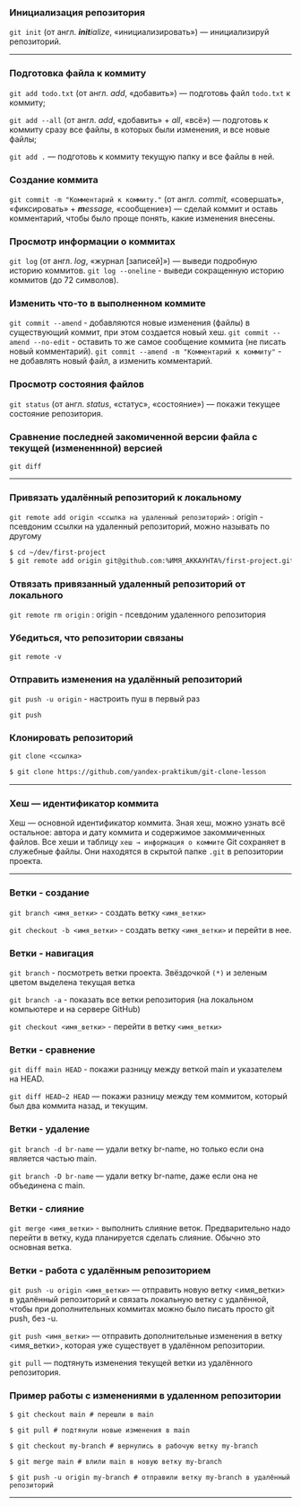 ### Инициализация репозитория

`git init` (от англ. _**init**ialize_, «инициализировать») — инициализируй репозиторий.

---

### Подготовка файла к коммиту

`git add todo.txt` (от англ. _add_, «добавить») — подготовь файл `todo.txt` к коммиту;

`git add --all` (от англ. _add_, «добавить» + _all_, «всё») — подготовь к коммиту сразу все файлы, в которых были изменения, и все новые файлы;

`git add .` — подготовь к коммиту текущую папку и все файлы в ней.

### Создание коммита

`git commit -m "Комментарий к коммиту."` (от англ. _commit,_ «совершать», «фиксировать» + _**m**essage,_ «сообщение») — сделай коммит и оставь комментарий, чтобы было проще понять, какие изменения внесены.

### Просмотр информации о коммитах

`git log` (от англ. _log_, «журнал [записей]») — выведи подробную историю коммитов.
`git log --oneline` - выведи сокращенную историю коммитов (до 72 символов).

### Изменить что-то в выполненном коммите

`git commit --amend` - добавляются новые изменения (файлы) в существующий коммит, при этом создается новый хеш.
`git commit --amend --no-edit` - оставить то же самое сообщение коммита (не писать новый комментарий).
`git commit --amend -m "Комментарий к коммиту"` - не добавлять новый файл, а изменить комментарий.

### Просмотр состояния файлов

`git status` (от англ. _status_, «статус», «состояние») — покажи текущее состояние репозитория.

### Сравнение последней закомиченной версии файла с текущей (измененнной) версией

`git diff`

---

### Привязать удалённый репозиторий к локальному

`git remote add origin <ссылка на удаленный репозиторий>` : origin - псевдоним ссылки на удаленный репозиторий, можно называть по другому

```bash
$ cd ~/dev/first-project
$ git remote add origin git@github.com:%ИМЯ_АККАУНТА%/first-project.git
```

### Отвязать привязанный удаленный репозиторий от локального

`git remote rm origin` : origin - псевдоним удаленного репозитория

### Убедиться, что репозитории связаны

`git remote -v`

### Отправить изменения на удалённый репозиторий

`git push -u origin` - настроить пуш в первый раз

`git push`

### Клонировать репозиторий 

`git clone <ссылка>`

```bash
$ git clone https://github.com/yandex-praktikum/git-clone-lesson
```

---

### Хеш — идентификатор коммита
Хеш — основной идентификатор коммита. Зная хеш, можно узнать всё остальное: автора и дату коммита и содержимое закоммиченных файлов.
Все хеши и таблицу `хеш → информация о коммите` Git сохраняет в служебные файлы. Они находятся в скрытой папке `.git` в репозитории проекта.

---

### Ветки - создание

`git branch <имя_ветки>` - создать ветку `<имя_ветки>`

`git checkout -b <имя_ветки>` - создать ветку `<имя_ветки>` и перейти в нее.

### Ветки - навигация

`git branch` - посмотреть ветки проекта. Звёздочкой `(*)` и зеленым цветом выделена текущая ветка

`git branch -a` - показать все ветки репозитория (на локальном компьютере и на сервере GitHub)

`git checkout <имя_ветки>` - перейти в ветку `<имя_ветки>`

### Ветки - сравнение

`git diff main HEAD` - покажи разницу между веткой main и указателем на HEAD.

`git diff HEAD~2 HEAD` — покажи разницу между тем коммитом, который был два коммита назад, и текущим.

### Ветки - удаление

`git branch -d br-name` — удали ветку br-name, но только если она является частью main.

`git branch -D br-name` — удали ветку br-name, даже если она не объединена с main.

### Ветки - слияние

`git merge <имя_ветки>` - выполнить слияние веток. Предварительно надо перейти в ветку, куда планируется сделать слияние. Обычно это основная ветка.

### Ветки - работа с удалённым репозиторием

`git push -u origin <имя_ветки>` — отправить новую ветку <имя_ветки> в удалённый репозиторий и связать локальную ветку с удалённой, чтобы при дополнительных коммитах можно было писать просто git push, без -u.

`git push <имя_ветки>` — отправить дополнительные изменения в ветку <имя_ветки>, которая уже существует в удалённом репозитории.

`git pull` — подтянуть изменения текущей ветки из удалённого репозитория.

### Пример работы с изменениями в удаленном репозитории 
`$ git checkout main # перешли в main`

`$ git pull # подтянули новые изменения в main`

`$ git checkout my-branch # вернулись в рабочую ветку my-branch`

`$ git merge main # влили main в новую ветку my-branch`

`$ git push -u origin my-branch # отправили ветку my-branch в удалённый репозиторий`

---


